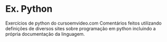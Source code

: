 # Ex. Python

 Exercícios de python do cursoemvideo.com
 Comentários feitos utilizando definições de diversos sites sobre programação em python incluindo a própria documentação da linguagem.
